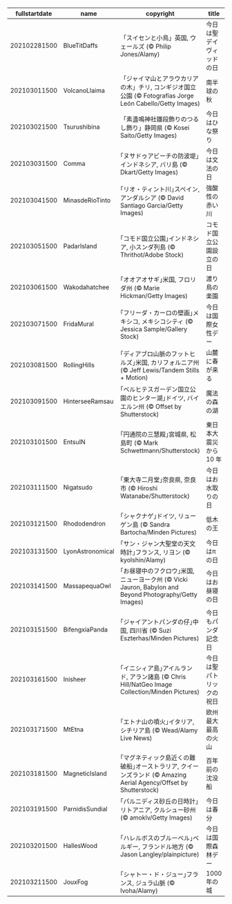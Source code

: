 |fullstartdate|name|copyright|title|image|
|--|--|--|--|--|
202102281500|BlueTitDaffs|「スイセンと小鳥」英国, ウェールズ (© Philip Jones/Alamy)|今日は聖デイヴィッドの日|![](/ja-JP/2021/03/202102281500BlueTitDaffs.jpg)|
202103011500|VolcanoLlaima|「ジャイマ山とアラウカリアの木」チリ, コンギジオ国立公園 (© Fotografías Jorge León Cabello/Getty Images)|南半球の秋|![](/ja-JP/2021/03/202103011500VolcanoLlaima.jpg)|
202103021500|Tsurushibina|「素盞鳴神社雛段飾りのつるし飾り」静岡県 (© Kosei Saito/Getty Images)|今日はひな祭り|![](/ja-JP/2021/03/202103021500Tsurushibina.jpg)|
202103031500|Comma|｢ヌサドゥアビーチの防波堤｣インドネシア, バリ島 (© Dkart/Getty Images)|今日は文法の日|![](/ja-JP/2021/03/202103031500Comma.jpg)|
202103041500|MinasdeRioTinto|｢リオ・ティント川｣スペイン, アンダルシア (© David Santiago Garcia/Getty Images)|強酸性の赤い川|![](/ja-JP/2021/03/202103041500MinasdeRioTinto.jpg)|
202103051500|PadarIsland|｢コモド国立公園｣インドネシア, 小スンダ列島 (© Thrithot/Adobe Stock)|コモド国立公園設立の日|![](/ja-JP/2021/03/202103051500PadarIsland.jpg)|
202103061500|Wakodahatchee|｢オオアオサギ｣米国, フロリダ州 (© Marie Hickman/Getty Images)|渡り鳥の楽園|![](/ja-JP/2021/03/202103061500Wakodahatchee.jpg)|
202103071500|FridaMural|｢フリーダ・カーロの壁画｣メキシコ, メキシコシティ (© Jessica Sample/Gallery Stock)|今日は国際女性デー|![](/ja-JP/2021/03/202103071500FridaMural.jpg)|
202103081500|RollingHills|｢ディアブロ山脈のフットヒルズ｣米国, カリフォルニア州 (© Jeff Lewis/Tandem Stills + Motion)|山麓に春が来る|![](/ja-JP/2021/03/202103081500RollingHills.jpg)|
202103091500|HinterseeRamsau|｢ベルヒテスガーデン国立公園のヒンター湖｣ドイツ, バイエルン州 (© Offset by Shutterstock)|魔法の森の湖|![](/ja-JP/2021/03/202103091500HinterseeRamsau.jpg)|
202103101500|EntsuIN|｢円通院の三慧殿｣宮城県, 松島町 (© Mark Schwettmann/Shutterstock)|東日本大震災から 10 年|![](/ja-JP/2021/03/202103101500EntsuIN.jpg)|
202103111500|Nigatsudo|｢東大寺二月堂｣奈良県, 奈良市 (© Hiroshi Watanabe/Shutterstock)|今日はお水取りの日|![](/ja-JP/2021/03/202103111500Nigatsudo.jpg)|
202103121500|Rhododendron|｢シャクナゲ｣ドイツ, リューゲン島 (© Sandra Bartocha/Minden Pictures)|低木の王|![](/ja-JP/2021/03/202103121500Rhododendron.jpg)|
202103131500|LyonAstronomical|｢サン・ジャン大聖堂の天文時計｣フランス, リヨン (© kyolshin/Alamy)|今日はπの日|![](/ja-JP/2021/03/202103131500LyonAstronomical.jpg)|
202103141500|MassapequaOwl|｢お昼寝中のフクロウ｣米国, ニューヨーク州 (© Vicki Jauron, Babylon and Beyond Photography/Getty Images)|今日はお昼寝の日|![](/ja-JP/2021/03/202103141500MassapequaOwl.jpg)|
202103151500|BifengxiaPanda|｢ジャイアントパンダの仔｣中国, 四川省 (© Suzi Eszterhas/Minden Pictures)|今日もパンダ記念日|![](/ja-JP/2021/03/202103151500BifengxiaPanda.jpg)|
202103161500|Inisheer|｢イニシィア島｣アイルランド, アラン諸島 (© Chris Hill/NatGeo Image Collection/Minden Pictures)|今日は聖パトリックの祝日|![](/ja-JP/2021/03/202103161500Inisheer.jpg)|
202103171500|MtEtna|｢エトナ山の噴火｣イタリア, シチリア島 (© Wead/Alamy Live News)|欧州最大最高の火山|![](/ja-JP/2021/03/202103171500MtEtna.jpg)|
202103181500|MagneticIsland|｢マグネティック島近くの難破船｣オーストラリア, クイーンズランド (© Amazing Aerial Agency/Offset by Shutterstock)|百年前の沈没船|![](/ja-JP/2021/03/202103181500MagneticIsland.jpg)|
202103191500|ParnidisSundial|｢パルニディス砂丘の日時計｣リトアニア, クルシュー砂州 (© amoklv/Getty Images)|今日は春分|![](/ja-JP/2021/03/202103191500ParnidisSundial.jpg)|
202103201500|HallesWood|｢ハレルボスのブルーベル｣ベルギー, フランドル地方 (© Jason Langley/plainpicture)|今日は国際森林デー|![](/ja-JP/2021/03/202103201500HallesWood.jpg)|
202103211500|JouxFog|｢シャトー・ド・ジュー｣フランス, ジュラ山脈 (© Ivoha/Alamy)|1000 年の城|![](/ja-JP/2021/03/202103211500JouxFog.jpg)|
